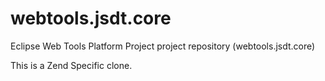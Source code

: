 webtools.jsdt.core
==================

Eclipse Web Tools Platform Project project repository (webtools.jsdt.core)

This is a Zend Specific clone.
